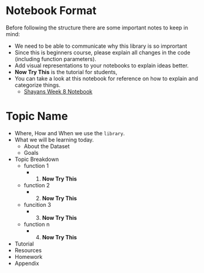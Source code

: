 # Notebook Format


Before following the structure there are some important notes to keep in mind:
- We need to be able to communicate why this library is so imprortant
- Since this is beginners course, please explain all changes in the code (including function parameters).
- Add visual representations to your notebooks to explain ideas better. 
- **Now Try This** is the tutorial for students, 
- You can take a look at this notebook for reference on how to explain and categorize things.
  - [Shayans Week 8 Notebook](https://github.com/ShayanRiyaz/DigitalHistory/blob/Shayan/Week8-Statistical-Visualization-using-Seaborn-and-Pandas/Statistical-Visualization-using-Seaborn-and-Pandas.ipynb)



# Topic Name
- Where, How and When we use the ```library```.
- What we will be learning today.
  - About the Dataset
  - Goals
- Topic Breakdown
  - function 1
    - 1. **Now Try This**
  - function 2
    - 2. **Now Try This**
  - funcition 3
    - 3. **Now Try This**
  - function n
    - 4. **Now Try This**
- Tutorial
- Resources
- Homework
- Appendix
    
  



